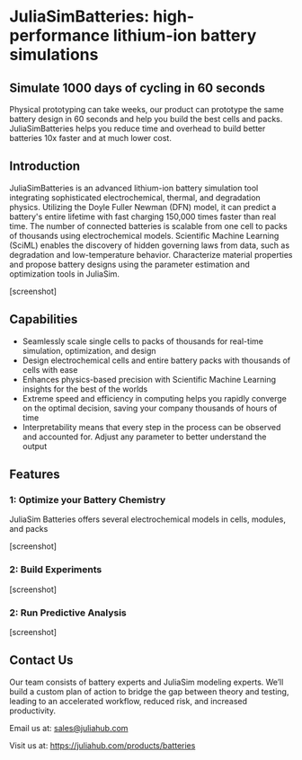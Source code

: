 # JuliaSimBatteries: high-performance lithium-ion battery simulations

## Simulate 1000 days of cycling in 60 seconds

Physical prototyping can take weeks, our product can prototype the same battery design in 60 seconds and help you build the best cells and packs. JuliaSimBatteries helps you reduce time and overhead to build better batteries 10x faster and at much lower cost.

## Introduction

JuliaSimBatteries is an advanced lithium-ion battery simulation tool integrating sophisticated electrochemical, thermal, and degradation physics. Utilizing the Doyle Fuller Newman (DFN) model, it can predict a battery's entire lifetime with fast charging 150,000 times faster than real time. The number of connected batteries is scalable from one cell to packs of thousands using electrochemical models. Scientific Machine Learning (SciML) enables the discovery of hidden governing laws from data, such as degradation and low-temperature behavior. Characterize material properties and propose battery designs using the parameter estimation and optimization tools in JuliaSim.

[screenshot]

## Capabilities
* Seamlessly scale single cells to packs of thousands for real-time simulation, optimization, and design
* Design electrochemical cells and entire battery packs with thousands of cells with ease
* Enhances physics-based precision with Scientific Machine Learning insights for the best of the worlds
* Extreme speed and efficiency in computing helps you rapidly converge on the optimal decision, saving your company thousands of hours of time
* Interpretability means that every step in the process can be observed and accounted for. Adjust any parameter to better understand the output

## Features

### 1: Optimize your Battery Chemistry

JuliaSim Batteries offers several electrochemical models in cells, modules, and packs

[screenshot]

### 2: Build Experiments

[screenshot]

### 2: Run Predictive Analysis

[screenshot]

## Contact Us 

Our team consists of battery experts and JuliaSim modeling experts. We’ll build a custom plan of action to bridge the gap between theory and testing, leading to an accelerated workflow, reduced risk, and increased productivity.

Email us at: sales@juliahub.com

Visit us at: https://juliahub.com/products/batteries
